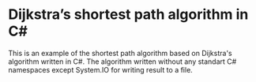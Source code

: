 # Dijkstra’s shortest path algorithm in C#
This is an example of the shortest path algorithm based on Dijkstra's algorithm written in C#.
The algorithm written without any standart C# namespaces except System.IO for writing result to a file.
